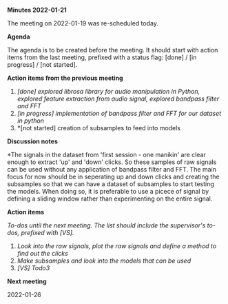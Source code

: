 ﻿**Minutes 2022-01-21**

The meeting on 2022-01-19 was re-scheduled today. 

**Agenda**

The agenda is to be created before the meeting. It should start with action items from the last meeting, prefixed with a status flag: [done] / [in progress] / [not started].

**Action items from the previous meeting**

1. *[done] explored librosa library for audio manipulation in Python, explored feature extraction from audio signal, explored bandpass filter and FFT*
1. *[in progress] implementation of bandpass filter and FFT for our dataset in python*
1. *[not started] creation of subsamples to feed into models

**Discussion notes**

*The signals in the dataset from 'first session - one manikin' are clear enough to extract 'up' and 'down' clicks. So these samples of raw signals can be used without any application of bandpass filter and FFT. The main focus for now should be in seperating up and down clicks and creating the subsamples so that we can have a dataset of subsamples to start testing the models. When doing so, it is preferable to use a picece of signal by defining a sliding window rather than experimenting on the entire signal.

**Action items**

*To-dos until the next meeting. The list should include the supervisor's to-dos, prefixed with [VS].*

1. *Look into the raw signals, plot the raw signals and define a method to find out the clicks*
1. *Make subsamples and look into the models that can be used*
1. *[VS] Todo3*

**Next meeting**

2022-01-26

